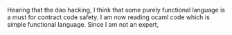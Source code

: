 Hearing that the dao hacking,
I think that some purely functional language is a must for contract code safety.
I am now reading ocaml code which is simple functional language. 
Since I am not an expert,